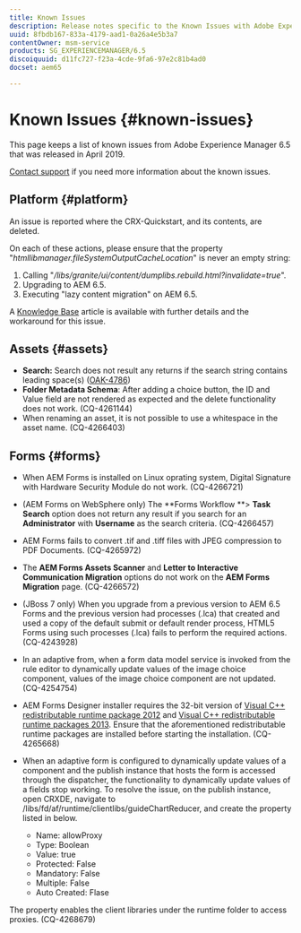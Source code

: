 ```yaml
---
title: Known Issues
description: Release notes specific to the Known Issues with Adobe Experience Manager 6.5
uuid: 8fbdb167-833a-4179-aad1-0a26a4e5b3a7
contentOwner: msm-service
products: SG_EXPERIENCEMANAGER/6.5
discoiquuid: d11fc727-f23a-4cde-9fa6-97e2c81b4ad0
docset: aem65

---
```


# Known Issues {#known-issues}

This page keeps a list of known issues from Adobe Experience Manager 6.5 that was released in April 2019.

[Contact support](https://helpx.adobe.com/support/experience-manager.html) if you need more information about the known issues.

## Platform {#platform}

An issue is reported where the CRX-Quickstart, and its contents, are deleted.

On each of these actions, please ensure that the property "*htmllibmanager.fileSystemOutputCacheLocation*" is never an empty string:

1. Calling "*/libs/granite/ui/content/dumplibs.rebuild.html?invalidate=true*".  
2. Upgrading to AEM 6.5.   
3. Executing "lazy content migration" on AEM 6.5.

A [Knowledge Base](https://helpx.adobe.com/experience-manager/kb/avoid-crx-quickstart-deletion-in-aem-6-5.html) article is available with further details and the workaround for this issue.

## Assets {#assets}

* **Search:** Search does not result any returns if the search string contains leading space(s) ([OAK-4786](https://issues.apache.org/jira/browse/OAK-4786))
* **Folder Metadata Schema**: After adding a choice button, the ID and Value field are not rendered as expected and the delete functionality does not work. (CQ-4261144)
* When renaming an asset, it is not possible to use a whitespace in the asset name. (CQ-4266403)

## Forms {#forms}

* When AEM Forms is installed on Linux oprating system, Digital Signature with Hardware Security Module do not work. (CQ-4266721)  
* (AEM Forms on WebSphere only) The **Forms Workflow **&gt; **Task Search** option does not return any result if you search for an **Administrator** with **Username** as the search criteria. (CQ-4266457)  

* AEM Forms fails to convert .tif and .tiff files with JPEG compression to PDF Documents. (CQ-4265972)
* The **AEM Forms Assets Scanner** and **Letter to Interactive Communication Migration** options do not work on the **AEM Forms Migration** page. (CQ-4266572)  

* (JBoss 7 only) When you upgrade from a previous version to AEM 6.5 Forms and the previous version had processes (.lca) that created and used a copy of the default submit or default render process, HTML5 Forms using such processes (.lca) fails to perform the required actions. (CQ-4243928)
* In an adaptive from, when a form data model service is invoked from the rule editor to dynamically update values of the image choice component, values of the image choice component are not updated. (CQ-4254754)  
* AEM Forms Designer installer requires the 32-bit version of [Visual C++ redistributable runtime package 2012](https://support.microsoft.com/en-in/help/2977003/the-latest-supported-visual-c-downloads) and [Visual C++ redistributable runtime packages 2013](https://support.microsoft.com/en-in/help/3179560/update-for-visual-c-2013-and-visual-c-redistributable-package). Ensure that the aforementioned redistributable runtime packages are installed before starting the installation. (CQ-4265668)

* When an adaptive form is configured to dynamically update values of a component and the publish instance that hosts the form is accessed through the dispatcher, the functionality to dynamically update values of a fields stop working. To resolve the issue, on the publish instance, open CRXDE, navigate to /libs/fd/af/runtime/clientlibs/guideChartReducer, and create the property listed in below.

    * Name: allowProxy
    * Type: Boolean
    * Value: true
    * Protected: False
    * Mandatory: False
    * Multiple: False
    * Auto Created: Flase

The property enables the client libraries under the runtime folder to access proxies. (CQ-4268679)


